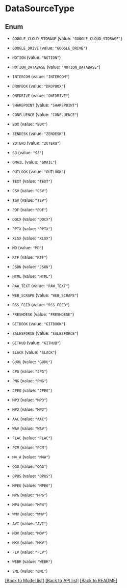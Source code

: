 # DataSourceType

## Enum


* `GOOGLE_CLOUD_STORAGE` (value: `"GOOGLE_CLOUD_STORAGE"`)

* `GOOGLE_DRIVE` (value: `"GOOGLE_DRIVE"`)

* `NOTION` (value: `"NOTION"`)

* `NOTION_DATABASE` (value: `"NOTION_DATABASE"`)

* `INTERCOM` (value: `"INTERCOM"`)

* `DROPBOX` (value: `"DROPBOX"`)

* `ONEDRIVE` (value: `"ONEDRIVE"`)

* `SHAREPOINT` (value: `"SHAREPOINT"`)

* `CONFLUENCE` (value: `"CONFLUENCE"`)

* `BOX` (value: `"BOX"`)

* `ZENDESK` (value: `"ZENDESK"`)

* `ZOTERO` (value: `"ZOTERO"`)

* `S3` (value: `"S3"`)

* `GMAIL` (value: `"GMAIL"`)

* `OUTLOOK` (value: `"OUTLOOK"`)

* `TEXT` (value: `"TEXT"`)

* `CSV` (value: `"CSV"`)

* `TSV` (value: `"TSV"`)

* `PDF` (value: `"PDF"`)

* `DOCX` (value: `"DOCX"`)

* `PPTX` (value: `"PPTX"`)

* `XLSX` (value: `"XLSX"`)

* `MD` (value: `"MD"`)

* `RTF` (value: `"RTF"`)

* `JSON` (value: `"JSON"`)

* `HTML` (value: `"HTML"`)

* `RAW_TEXT` (value: `"RAW_TEXT"`)

* `WEB_SCRAPE` (value: `"WEB_SCRAPE"`)

* `RSS_FEED` (value: `"RSS_FEED"`)

* `FRESHDESK` (value: `"FRESHDESK"`)

* `GITBOOK` (value: `"GITBOOK"`)

* `SALESFORCE` (value: `"SALESFORCE"`)

* `GITHUB` (value: `"GITHUB"`)

* `SLACK` (value: `"SLACK"`)

* `GURU` (value: `"GURU"`)

* `JPG` (value: `"JPG"`)

* `PNG` (value: `"PNG"`)

* `JPEG` (value: `"JPEG"`)

* `MP3` (value: `"MP3"`)

* `MP2` (value: `"MP2"`)

* `AAC` (value: `"AAC"`)

* `WAV` (value: `"WAV"`)

* `FLAC` (value: `"FLAC"`)

* `PCM` (value: `"PCM"`)

* `M4_A` (value: `"M4A"`)

* `OGG` (value: `"OGG"`)

* `OPUS` (value: `"OPUS"`)

* `MPEG` (value: `"MPEG"`)

* `MPG` (value: `"MPG"`)

* `MP4` (value: `"MP4"`)

* `WMV` (value: `"WMV"`)

* `AVI` (value: `"AVI"`)

* `MOV` (value: `"MOV"`)

* `MKV` (value: `"MKV"`)

* `FLV` (value: `"FLV"`)

* `WEBM` (value: `"WEBM"`)

* `EML` (value: `"EML"`)


[[Back to Model list]](../README.md#documentation-for-models) [[Back to API list]](../README.md#documentation-for-api-endpoints) [[Back to README]](../README.md)


